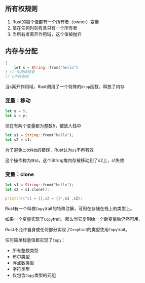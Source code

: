 ## 所有权规则

1. Rust的每个值都有一个所有者（owner）变量
2. 值在任何时刻有且只有一个所有者
3. 当所有者离开作用域，这个值被抛弃

## 内存与分配

```rust
{
    let s = String::from("hello")
} // 作用域结束
// s不再有效

```

当s离开作用域，Rust调用了一个特殊的`drop`函数，释放了内存

### 变量：移动

```rust
let y = 5;
let x = y;
```

现在有两个变量都为整数5，被放入栈中

```rust
let s1 = String::from("hello");
let s2 = s1;
```

为了避免`二次释放`的错误，Rust认为`s1`不再有效

这个操作称为`移动`，这个String堆内存被移动到了s2上，s1失效

### 变量：clone

```rust
let s1 = String::from("hello");
let s2 = s1.clone();

println!("s1 = {},s2 = {}",s1 ,s2);
```

Rust有一个叫做`Copy`trait的特殊注解，可用在存储在栈上的类型上。

如果一个变量实现了`Copy`trait，那么当它复制给一个新变量后仍然可用。

Rust不允许自身或任何部分实现了`Drop`trait的类型使用`Copy`trait。

任何简单标量值都实现了`Copy`：

* 所有整数类型
* 布尔类型
* 浮点数类型
* 字符类型
* 仅包含`Copy`类型的元组
